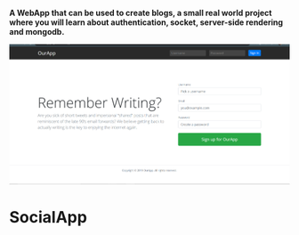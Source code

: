 **A WebApp that can be used to create blogs, a small real world project where you will learn about authentication, socket, server-side rendering and mongodb.**

![](public/ourApp.PNG)
# SocialApp
